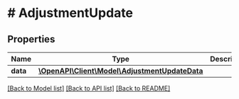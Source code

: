 # # AdjustmentUpdate

## Properties

Name | Type | Description | Notes
------------ | ------------- | ------------- | -------------
**data** | [**\OpenAPI\Client\Model\AdjustmentUpdateData**](AdjustmentUpdateData.md) |  |

[[Back to Model list]](../../README.md#models) [[Back to API list]](../../README.md#endpoints) [[Back to README]](../../README.md)
